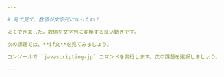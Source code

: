 ```yaml
---

# 見て見て、数値が文字列になったわ！

よくできました。数値を文字列に変換する良い動きです。

次の課題では、**if文**を見てみましょう。

コンソールで `javascripting-jp` コマンドを実行します。次の課題を選択しましょう。

---
```

